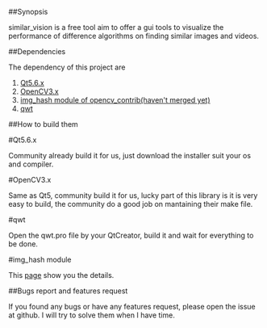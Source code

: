 ##Synopsis

similar_vision is a free tool aim to offer a gui tools to visualize the 
performance of difference algorithms on finding similar images and videos.

##Dependencies

The dependency of this project are

1. [Qt5.6.x](https://www.qt.io/download-open-source/#section-2)
2. [OpenCV3.x](http://opencv.org/)
3. [img_hash module of opencv_contrib(haven't merged yet)](https://github.com/stereomatchingkiss/opencv_contrib/tree/img_hash/modules/img_hash)
4. [qwt](http://qwt.sourceforge.net/)

##How to build them

#Qt5.6.x

Community already build it for us, just download the installer suit your os and compiler.

#OpenCV3.x

Same as Qt5, community build it for us, lucky part of this library is it is very easy to build,
the community do a good job on mantaining their make file.

#qwt

Open the qwt.pro file by your QtCreator, build it and wait for everything to be done.

#img_hash module

This [page]((https://github.com/stereomatchingkiss/opencv_contrib/tree/img_hash/modules/img_hash)) show you the details.

##Bugs report and features request

If you found any bugs or have any features request, please open the issue at github.
I will try to solve them when I have time.